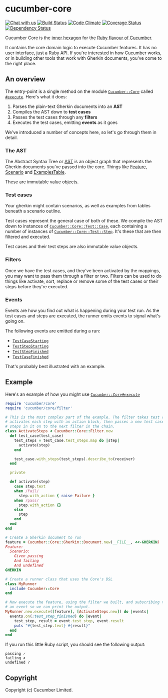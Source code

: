 # cucumber-core

[![Chat with us](https://badges.gitter.im/Join%20Chat.svg)](https://gitter.im/cucumber/cucumber-ruby?utm_source=badge&utm_medium=badge&utm_campaign=pr-badge&utm_content=badge)
[![Build Status](https://secure.travis-ci.org/cucumber/cucumber-ruby-core.svg)](http://travis-ci.org/cucumber/cucumber-ruby-core)
[![Code Climate](https://codeclimate.com/github/cucumber/cucumber-ruby-core.svg)](https://codeclimate.com/github/cucumber/cucumber-ruby-core)
[![Coverage Status](https://coveralls.io/repos/cucumber/cucumber-ruby-core/badge.svg?branch=master)](https://coveralls.io/r/cucumber/cucumber-ruby-core?branch=master)
[![Dependency Status](https://gemnasium.com/cucumber/cucumber-ruby-core.svg)](https://gemnasium.com/cucumber/cucumber-ruby-core)

Cucumber Core is the [inner hexagon](http://alistair.cockburn.us/Hexagonal+architecture) for the [Ruby flavour of Cucumber](https://github.com/cucumber/cucumber-ruby).

It contains the core domain logic to execute Cucumber features. It has no user interface, just a Ruby API. If you're interested in how Cucumber works, or in building other tools that work with Gherkin documents, you've come to the right place.

## An overview

The entry-point is a single method on the module [`Cucumber::Core`](Cucumber/Core.html) called [`#execute`](Cucumber/Core.html#execute-instance_method). Here's what it does:

1. Parses the plain-text Gherkin documents into an **AST**
2. Compiles the AST down to **test cases**
3. Passes the test cases through any **filters**
4. Executes the test cases, emitting **events** as it goes

We've introduced a number of concepts here, so let's go through them in detail.

### The AST

The Abstract Syntax Tree or [AST](Cucumber/Core/Ast.html) is an object graph that represents the Gherkin documents you've passed into the core. Things like [Feature](Cucumber/Core/Ast/Feature.html), [Scenario](Cucumber/Core/Ast/Scenario.html) and [ExamplesTable](Cucumber/Core/Ast/ExamplesTable.html).

These are immutable value objects.

### Test cases

Your gherkin might contain scenarios, as well as examples from tables beneath a scenario outline.

Test cases represent the general case of both of these. We compile the AST down to instances of [`Cucumber::Core::Test::Case`](Cucumber/Core/Test/Case.html), each containing a number of instances of [`Cucumber::Core::Test::Step`](Cucumber/Core/Test/Step.html). It's these that are then filtered and executed.

Test cases and their test steps are also immutable value objects.

### Filters

Once we have the test cases, and they've been activated by the mappings, you may want to pass them through a filter or two. Filters can be used to do things like activate, sort, replace or remove some of the test cases or their steps before they're executed.

### Events

Events are how you find out what is happening during your test run. As the test cases and steps are executed, the runner emits events to signal what's going on.

The following events are emitted during a run:

- [`TestCaseStarting`](Cucumber/Core/Events/TestCaseStarting.html)
- [`TestStepStarting`](Cucumber/Core/Events/TestStepStarting.html)
- [`TestStepFinished`](Cucumber/Core/Events/TestStepFinished.html)
- [`TestCaseFinished`](Cucumber/Core/Events/TestCaseFinished.html)

That's probably best illustrated with an example.

## Example

Here's an example of how you might use [`Cucumber::Core#execute`](Cucumber/Core#execute-instance_method)

```ruby
require 'cucumber/core'
require 'cucumber/core/filter'

# This is the most complex part of the example. The filter takes test cases as input,
# activates each step with an action block, then passes a new test case with those activated
# steps in it on to the next filter in the chain.
class ActivateSteps < Cucumber::Core::Filter.new
  def test_case(test_case)
    test_steps = test_case.test_steps.map do |step|
      activate(step)
    end

    test_case.with_steps(test_steps).describe_to(receiver)
  end

  private

  def activate(step)
    case step.text
    when /fail/
      step.with_action { raise Failure }
    when /pass/
      step.with_action {}
    else
      step
    end
  end
end

# Create a Gherkin document to run
feature = Cucumber::Core::Gherkin::Document.new(__FILE__, <<-GHERKIN)
Feature:
  Scenario:
    Given passing
    And failing
    And undefined
GHERKIN

# Create a runner class that uses the Core's DSL
class MyRunner
  include Cucumber::Core
end

# Now execute the feature, using the filter we built, and subscribing to
# an event so we can print the output.
MyRunner.new.execute([feature], [ActivateSteps.new]) do |events|
  events.on(:test_step_finished) do |event|
    test_step, result = event.test_step, event.result
    puts "#{test_step.text} #{result}"
  end
end
```

If you run this little Ruby script, you should see the following output:

```
passing ✓
failing ✗
undefined ?
```

## Copyright

Copyright (c) Cucumber Limited.
